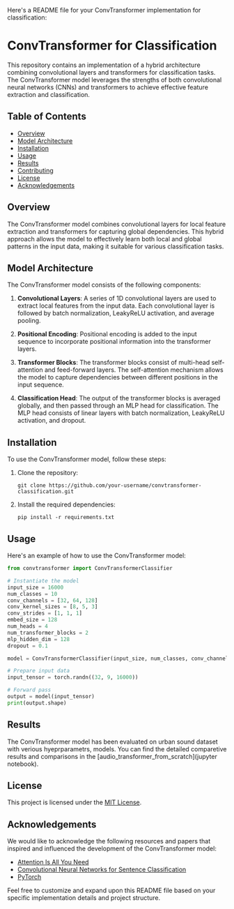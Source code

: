 Here's a README file for your ConvTransformer implementation for classification:

# ConvTransformer for Classification

This repository contains an implementation of a hybrid architecture combining convolutional layers and transformers for classification tasks. The ConvTransformer model leverages the strengths of both convolutional neural networks (CNNs) and transformers to achieve effective feature extraction and classification.

## Table of Contents
- [Overview](#overview)
- [Model Architecture](#model-architecture)
- [Installation](#installation)
- [Usage](#usage)
- [Results](#results)
- [Contributing](#contributing)
- [License](#license)
- [Acknowledgements](#acknowledgements)

## Overview

The ConvTransformer model combines convolutional layers for local feature extraction and transformers for capturing global dependencies. This hybrid approach allows the model to effectively learn both local and global patterns in the input data, making it suitable for various classification tasks.

## Model Architecture

The ConvTransformer model consists of the following components:

1. **Convolutional Layers**: A series of 1D convolutional layers are used to extract local features from the input data. Each convolutional layer is followed by batch normalization, LeakyReLU activation, and average pooling.

2. **Positional Encoding**: Positional encoding is added to the input sequence to incorporate positional information into the transformer layers.

3. **Transformer Blocks**: The transformer blocks consist of multi-head self-attention and feed-forward layers. The self-attention mechanism allows the model to capture dependencies between different positions in the input sequence.

4. **Classification Head**: The output of the transformer blocks is averaged globally, and then passed through an MLP head for classification. The MLP head consists of linear layers with batch normalization, LeakyReLU activation, and dropout.

## Installation

To use the ConvTransformer model, follow these steps:

1. Clone the repository:
   ```
   git clone https://github.com/your-username/convtransformer-classification.git
   ```

2. Install the required dependencies:
   ```
   pip install -r requirements.txt
   ```

## Usage

Here's an example of how to use the ConvTransformer model:

```python
from convtransformer import ConvTransformerClassifier

# Instantiate the model
input_size = 16000
num_classes = 10
conv_channels = [32, 64, 128]
conv_kernel_sizes = [8, 5, 3]
conv_strides = [1, 1, 1]
embed_size = 128
num_heads = 4
num_transformer_blocks = 2
mlp_hidden_dim = 128
dropout = 0.1

model = ConvTransformerClassifier(input_size, num_classes, conv_channels, conv_kernel_sizes, conv_strides, embed_size, num_heads, num_transformer_blocks, mlp_hidden_dim, dropout)

# Prepare input data
input_tensor = torch.randn((32, 9, 16000))

# Forward pass
output = model(input_tensor)
print(output.shape)
```

## Results

The ConvTransformer model has been evaluated on urban sound dataset with verious hyeprparametrs, models. You can find the detailed comparetive results and comparisons in the [audio_transformer_from_scratch](jupyter notebook).


## License

This project is licensed under the [MIT License](LICENSE).

## Acknowledgements

We would like to acknowledge the following resources and papers that inspired and influenced the development of the ConvTransformer model:

- [Attention Is All You Need](https://arxiv.org/abs/1706.03762)
- [Convolutional Neural Networks for Sentence Classification](https://arxiv.org/abs/1408.5882)
- [PyTorch](https://pytorch.org/)

Feel free to customize and expand upon this README file based on your specific implementation details and project structure.
